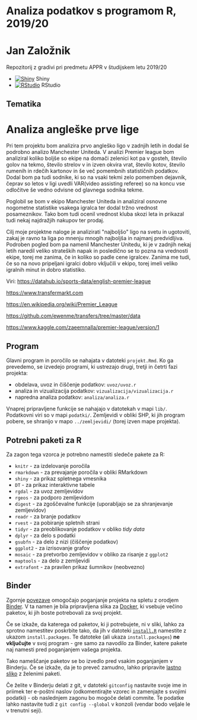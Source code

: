 # Analiza podatkov s programom R, 2019/20
# Jan Založnik
Repozitorij z gradivi pri predmetu APPR v študijskem letu 2019/20

* [![Shiny](http://mybinder.org/badge.svg)](http://mybinder.org/v2/gh/jaanos/APPR-2019-20/master?urlpath=shiny/APPR-2019-20/projekt.Rmd) Shiny
* [![RStudio](http://mybinder.org/badge.svg)](http://mybinder.org/v2/gh/jaanos/APPR-2019-20/master?urlpath=rstudio) RStudio


## Tematika
# Analiza angleške prve lige

Pri tem projektu bom analizira prvo angleško ligo v zadnjih letih in dodal še podrobno analizo Manchester Uniteda. V analizi Premier league bom analiziral koliko boljše so ekipe na domači zelenici kot pa v gosteh, število golov na tekmo, število strelov v in izven okvira vrat, število kotov, število rumenih in rdečih kartonov in še več pomembnih statističnih podatkov. Dodal bom pa tudi sodnike, ki so na vsaki tekmi zelo pomemben dejavnik, čeprav so letos v ligi uvedli VAR(video assisting referee) so na koncu vse odločitve še vedno odvisne od glavnega sodnika tekme.

Poglobil se bom v ekipo Manchester Uniteda in analiziral osnovne nogometne statistike vsakega igralca ter dodal tržno vrednost posameznikov. Tako bom tudi ocenil vrednost kluba skozi leta in prikazal tudi nekaj najdražjih nakupov ter prodaj.

Cilj moje projektne naloge je analizirati "najboljšo" ligo na svetu in ugotoviti, zakaj je ravno ta liga po mnenju mnogih najboljša in najmanj predvidljiva. Podroben pogled bom pa namenil Manchester Unitedu, ki je v zadnjih nekaj letih naredil veliko strateških napak in posledično se to pozna na vrednosti ekipe, torej me zanima, če in koliko so padle cene igralcev. Zanima me tudi, če so na novo pripeljani igralci dobro vključili v ekipo, torej imeli veliko igralnih minut in dobro statistiko. 

Viri:
https://datahub.io/sports-data/english-premier-league

https://www.transfermarkt.com

https://en.wikipedia.org/wiki/Premier_League

https://github.com/ewenme/transfers/tree/master/data

https://www.kaggle.com/zaeemnalla/premier-league/version/1

## Program

Glavni program in poročilo se nahajata v datoteki `projekt.Rmd`.
Ko ga prevedemo, se izvedejo programi, ki ustrezajo drugi, tretji in četrti fazi projekta:

* obdelava, uvoz in čiščenje podatkov: `uvoz/uvoz.r`
* analiza in vizualizacija podatkov: `vizualizacija/vizualizacija.r`
* napredna analiza podatkov: `analiza/analiza.r`

Vnaprej pripravljene funkcije se nahajajo v datotekah v mapi `lib/`.
Podatkovni viri so v mapi `podatki/`.
Zemljevidi v obliki SHP, ki jih program pobere,
se shranijo v mapo `../zemljevidi/` (torej izven mape projekta).

## Potrebni paketi za R

Za zagon tega vzorca je potrebno namestiti sledeče pakete za R:

* `knitr` - za izdelovanje poročila
* `rmarkdown` - za prevajanje poročila v obliki RMarkdown
* `shiny` - za prikaz spletnega vmesnika
* `DT` - za prikaz interaktivne tabele
* `rgdal` - za uvoz zemljevidov
* `rgeos` - za podporo zemljevidom
* `digest` - za zgoščevalne funkcije (uporabljajo se za shranjevanje zemljevidov)
* `readr` - za branje podatkov
* `rvest` - za pobiranje spletnih strani
* `tidyr` - za preoblikovanje podatkov v obliko *tidy data*
* `dplyr` - za delo s podatki
* `gsubfn` - za delo z nizi (čiščenje podatkov)
* `ggplot2` - za izrisovanje grafov
* `mosaic` - za pretvorbo zemljevidov v obliko za risanje z `ggplot2`
* `maptools` - za delo z zemljevidi
* `extrafont` - za pravilen prikaz šumnikov (neobvezno)

## Binder

Zgornje [povezave](#analiza-podatkov-s-programom-r-201819)
omogočajo poganjanje projekta na spletu z orodjem [Binder](https://mybinder.org/).
V ta namen je bila pripravljena slika za [Docker](https://www.docker.com/),
ki vsebuje večino paketov, ki jih boste potrebovali za svoj projekt.

Če se izkaže, da katerega od paketov, ki ji potrebujete, ni v sliki,
lahko za sprotno namestitev poskrbite tako,
da jih v datoteki [`install.R`](install.R) namestite z ukazom `install.packages`.
Te datoteke (ali ukaza `install.packages`) **ne vključujte** v svoj program -
gre samo za navodilo za Binder, katere pakete naj namesti pred poganjanjem vašega projekta.

Tako nameščanje paketov se bo izvedlo pred vsakim poganjanjem v Binderju.
Če se izkaže, da je to preveč zamudno,
lahko pripravite [lastno sliko](https://github.com/jaanos/APPR-docker) z želenimi paketi.

Če želite v Binderju delati z git,
v datoteki `gitconfig` nastavite svoje ime in priimek ter e-poštni naslov
(odkomentirajte vzorec in zamenjajte s svojimi podatki) -
ob naslednjem zagonu bo mogoče delati commite.
Te podatke lahko nastavite tudi z `git config --global` v konzoli
(vendar bodo veljale le v trenutni seji).
